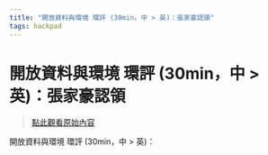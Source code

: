 ```yaml
---
title: "開放資料與環境 環評 (30min，中 > 英)：張家豪認領"
tags: hackpad
---
```


# 開放資料與環境 環評 (30min，中 > 英)：張家豪認領

> [點此觀看原始內容](https://g0v.hackpad.tw/MoiyY6fdGQQ)

開放資料與環境 環評 (30min，中 > 英)：
